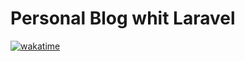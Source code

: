 # Personal Blog whit Laravel

[![wakatime](https://wakatime.com/badge/github/bjvalmaseda92/bjvalmaseda-blog.svg)](https://wakatime.com/badge/github/bjvalmaseda92/bjvalmaseda-blog)

